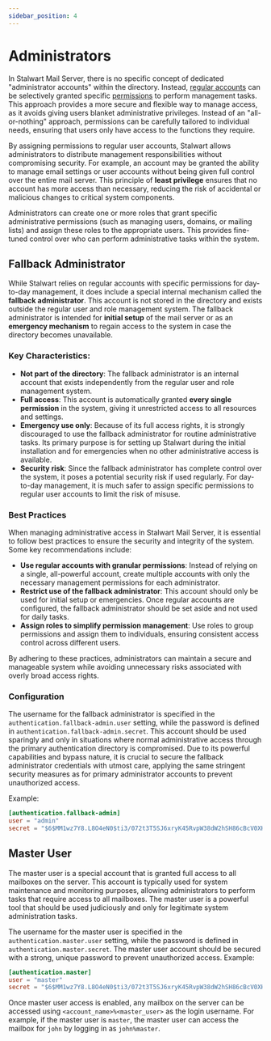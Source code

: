 ```yaml
---
sidebar_position: 4
---
```


# Administrators

In Stalwart Mail Server, there is no specific concept of dedicated "administrator accounts" within the directory. Instead, [regular accounts](/docs/auth/principals/individual) can be selectively granted specific [permissions](/docs/auth/authorization/permissions) to perform management tasks. This approach provides a more secure and flexible way to manage access, as it avoids giving users blanket administrative privileges. Instead of an "all-or-nothing" approach, permissions can be carefully tailored to individual needs, ensuring that users only have access to the functions they require.

By assigning permissions to regular user accounts, Stalwart allows administrators to distribute management responsibilities without compromising security. For example, an account may be granted the ability to manage email settings or user accounts without being given full control over the entire mail server. This principle of **least privilege** ensures that no account has more access than necessary, reducing the risk of accidental or malicious changes to critical system components.

Administrators can create one or more roles that grant specific administrative permissions (such as managing users, domains, or mailing lists) and assign these roles to the appropriate users. This provides fine-tuned control over who can perform administrative tasks within the system.

## Fallback Administrator

While Stalwart relies on regular accounts with specific permissions for day-to-day management, it does include a special internal mechanism called the **fallback administrator**. This account is not stored in the directory and exists outside the regular user and role management system. The fallback administrator is intended for **initial setup** of the mail server or as an **emergency mechanism** to regain access to the system in case the directory becomes unavailable.

### Key Characteristics:

- **Not part of the directory**: The fallback administrator is an internal account that exists independently from the regular user and role management system.
- **Full access**: This account is automatically granted **every single permission** in the system, giving it unrestricted access to all resources and settings.
- **Emergency use only**: Because of its full access rights, it is strongly discouraged to use the fallback administrator for routine administrative tasks. Its primary purpose is for setting up Stalwart during the initial installation and for emergencies when no other administrative access is available.
- **Security risk**: Since the fallback administrator has complete control over the system, it poses a potential security risk if used regularly. For day-to-day management, it is much safer to assign specific permissions to regular user accounts to limit the risk of misuse.

### Best Practices

When managing administrative access in Stalwart Mail Server, it is essential to follow best practices to ensure the security and integrity of the system. Some key recommendations include:

- **Use regular accounts with granular permissions**: Instead of relying on a single, all-powerful account, create multiple accounts with only the necessary management permissions for each administrator.
- **Restrict use of the fallback administrator**: This account should only be used for initial setup or emergencies. Once regular accounts are configured, the fallback administrator should be set aside and not used for daily tasks.
- **Assign roles to simplify permission management**: Use roles to group permissions and assign them to individuals, ensuring consistent access control across different users.

By adhering to these practices, administrators can maintain a secure and manageable system while avoiding unnecessary risks associated with overly broad access rights.

### Configuration

The username for the fallback administrator is specified in the `authentication.fallback-admin.user` setting, while the password is defined in `authentication.fallback-admin.secret`. This account should be used sparingly and only in situations where normal administrative access through the primary authentication directory is compromised. Due to its powerful capabilities and bypass nature, it is crucial to secure the fallback administrator credentials with utmost care, applying the same stringent security measures as for primary administrator accounts to prevent unauthorized access.

Example:

```toml
[authentication.fallback-admin]
user = "admin"
secret = "$6$MM1wz7Y8.L8O4eN0$ti3/072t3T5SJ6xryK45RvpW38dW2hSH86cBcV0XHtgnBYCCAFjqibS84OsdxfAITd6.VkKfhfUhlfVczdkFx1"
```

## Master User

The master user is a special account that is granted full access to all mailboxes on the server. This account is typically used for system maintenance and monitoring purposes, allowing administrators to perform tasks that require access to all mailboxes. The master user is a powerful tool that should be used judiciously and only for legitimate system administration tasks.

The username for the master user is specified in the `authentication.master.user` setting, while the password is defined in `authentication.master.secret`. The master user account should be secured with a strong, unique password to prevent unauthorized access. Example:

```toml
[authentication.master]
user = "master"
secret = "$6$MM1wz7Y8.L8O4eN0$ti3/072t3T5SJ6xryK45RvpW38dW2hSH86cBcV0XHtgnBYCCAFjqibS84OsdxfAITd6.VkKfhfUhlfVczdkFx1"
```

Once master user access is enabled, any mailbox on the server can be accessed using `<account_name>%<master_user>` as the login username. For example, if the master user is `master`, the master user can access the mailbox for `john` by logging in as `john%master`.
